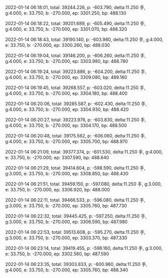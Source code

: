 2022-01-14 06:18:01, total: 39244.226, p: -603.790, delta:11.250 手, g:4.000, e: 33.750, b: -270.000, ep: 3301.250, bp: 488.130

2022-01-14 06:18:22, total: 39201.689, p: -605.490, delta:11.250 手, g:4.000, e: 33.750, b: -270.000, ep: 3301.070, bp: 488.320

2022-01-14 06:18:43, total: 39190.140, p: -603.980, delta:11.250 手, g:4.000, e: 33.750, b: -270.000, ep: 3300.260, bp: 488.030

2022-01-14 06:19:04, total: 39146.200, p: -606.260, delta:11.250 手, g:4.000, e: 33.750, b: -270.000, ep: 3303.980, bp: 488.780

2022-01-14 06:19:24, total: 39223.886, p: -604.200, delta:11.250 手, g:4.000, e: 33.750, b: -270.000, ep: 3309.080, bp: 489.160

2022-01-14 06:19:45, total: 39268.557, p: -603.020, delta:11.250 手, g:4.000, e: 33.750, b: -270.000, ep: 3304.180, bp: 488.400

2022-01-14 06:20:06, total: 39285.587, p: -602.430, delta:11.250 手, g:4.000, e: 33.750, b: -270.000, ep: 3304.930, bp: 488.420

2022-01-14 06:20:27, total: 39223.976, p: -603.830, delta:11.250 手, g:4.000, e: 33.750, b: -270.000, ep: 3304.170, bp: 488.500

2022-01-14 06:20:48, total: 39175.562, p: -606.060, delta:11.250 手, g:4.000, e: 33.750, b: -270.000, ep: 3305.700, bp: 488.970

2022-01-14 06:21:09, total: 39377.374, p: -601.530, delta:11.250 手, g:4.000, e: 33.750, b: -270.000, ep: 3307.590, bp: 488.640

2022-01-14 06:21:29, total: 39414.604, p: -598.590, delta:11.250 手, g:3.000, e: 33.750, b: -270.000, ep: 3308.850, bp: 488.430

2022-01-14 06:21:51, total: 39459.150, p: -597.080, delta:11.250 手, g:3.000, e: 33.750, b: -270.000, ep: 3306.920, bp: 488.000

2022-01-14 06:22:11, total: 39466.533, p: -596.080, delta:11.250 手, g:3.000, e: 33.750, b: -270.000, ep: 3305.760, bp: 487.730

2022-01-14 06:22:32, total: 39445.425, p: -597.250, delta:11.250 手, g:3.000, e: 33.750, b: -270.000, ep: 3306.590, bp: 487.980

2022-01-14 06:22:53, total: 39513.608, p: -595.270, delta:11.250 手, g:3.000, e: 33.750, b: -270.000, ep: 3303.370, bp: 487.330

2022-01-14 06:23:14, total: 39419.455, p: -598.160, delta:11.250 手, g:3.000, e: 33.750, b: -270.000, ep: 3302.560, bp: 487.590

2022-01-14 06:23:35, total: 39303.833, p: -600.960, delta:11.250 手, g:4.000, e: 33.750, b: -270.000, ep: 3305.760, bp: 488.340
